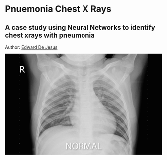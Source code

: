 # Pnuemonia Chest X Rays
## A case study using Neural Networks to  identify chest xrays with pneumonia
Author: [Edward De Jesus](https://github.com/edejesus196)

<p><img src="./images/normal-pneumonia-animation.gif" alt="Header"></p>